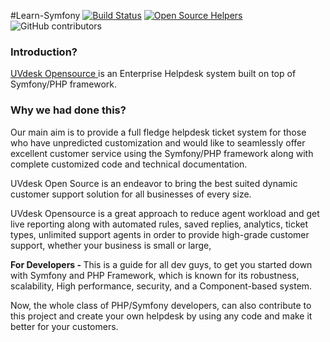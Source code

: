 #Learn-Symfony
[![Build Status](https://travis-ci.org/vaishaliwebkul/Learn-Symfony.svg?branch=master)](https://travis-ci.org/vaishaliwebkul/Learn-Symfony)
[![Open Source Helpers](https://www.codetriage.com/vaishaliwebkul/learn-symfony/badges/users.svg)](https://www.codetriage.com/vaishaliwebkul/learn-symfony)
![GitHub contributors](https://img.shields.io/github/contributors/cdnjs/cdnjs.svg)

<b> <h3>  Introduction? </h3> </b>

 <a href="https://www.uvdesk.com/en/opensource/"> UVdesk Opensource </a> is an Enterprise Helpdesk system built on top of Symfony/PHP framework.

<b> <h3> Why we had done this? </h3> </b>

Our main aim is to provide a full fledge helpdesk ticket system for those who have unpredicted customization and would like to seamlessly offer excellent customer service using the Symfony/PHP framework along with complete customized code and technical documentation. 

UVdesk Open Source is an endeavor to bring the best suited dynamic customer support solution for all businesses of every size.

UVdesk Opensource is a great approach to reduce agent workload and get live reporting along with automated rules, saved replies, analytics, ticket types, unlimited support agents in order to provide high-grade customer support, whether your business is small or large, 

<b> For Developers - </b> This is a guide for all dev guys, to get you started down with Symfony and PHP Framework, which is known for its robustness, scalability, High performance, security, and a Component-based system. 

Now, the whole class of PHP/Symfony developers, can also contribute to this project and create your own helpdesk by using any code and make it better for your customers.


